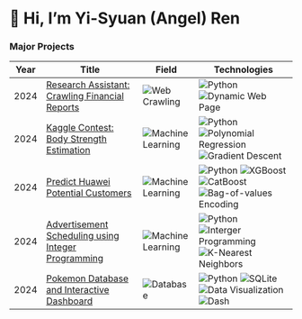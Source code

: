 # 👋 Hi, I’m Yi-Syuan (Angel) Ren

### Major Projects
<!-- table -->
<!-- https://github.com/simple-icons/simple-icons/blob/develop/slugs.md -->
| Year | Title                                             | Field                   | Technologies                   |
|------|---------------------------------------------------|-------------------------------------------|---------------------|
| 2024 | [Research Assistant: Crawling Financial Reports](https://github.com/Angel1116/Crawling-financial-reports) | ![Web Crawling](https://img.shields.io/badge/Web%20Crawling-%23A3E4D7) | ![Python](https://img.shields.io/badge/Python-%23d3d3d3)  ![Dynamic Web Page](https://img.shields.io/badge/Dynamic%20Web%20Page%20Handling-%23ffffff)|
| 2024 | [Kaggle Contest: Body Strength Estimation](https://github.com/Angel1116/Kaggle-Contest-Body-Strength-Estimation) |![Machine Learning](https://img.shields.io/badge/Machine%20Learning-%23FFD54F) | ![Python](https://img.shields.io/badge/Python-%23d3d3d3)  ![Polynomial Regression](https://img.shields.io/badge/Polynomial%20Regression-%23ffffff)  ![Gradient Descent](https://img.shields.io/badge/Gradient%20Descent-%23ffffff)|
| 2024 | [Predict Huawei Potential Customers](https://github.com/Angel1116/Predict-Huawei-Potential-Customers) |![Machine Learning](https://img.shields.io/badge/Machine%20Learning-%23FFD54F) | ![Python](https://img.shields.io/badge/Python-%23d3d3d3)  ![XGBoost](https://img.shields.io/badge/XGBoost-%23ffffff)  ![CatBoost](https://img.shields.io/badge/CatBoost-%23ffffff)  ![Bag-of-values Encoding](https://img.shields.io/badge/Bag--of--values%20Encoding-%23ffffff) |
| 2024 | [Advertisement Scheduling using Integer Programming](https://github.com/Angel1116/Advertisement-Scheduling-using-Integer-Programming) | ![Machine Learning](https://img.shields.io/badge/Machine%20Learning-%23FFD54F) |![Python](https://img.shields.io/badge/Python-%23d3d3d3)  ![Interger Programming](https://img.shields.io/badge/Interger%20Programming-%23ffffff)  ![K-Nearest Neighbors](https://img.shields.io/badge/K--Nearest%20Neighbors-%23ffffff)|
| 2024 | [Pokemon Database and Interactive Dashboard](https://github.com/Angel1116/Pokemon-Database-and-Interactive-Dashboard) | ![Database](https://img.shields.io/badge/Database-%2385CBD9)|![Python](https://img.shields.io/badge/Python-%23d3d3d3) ![SQLite](https://img.shields.io/badge/SQLite-%23d3d3d3) ![Data Visualization](https://img.shields.io/badge/Data%20Visualization-%23ffffff)  ![Dash](https://img.shields.io/badge/Dash-%23ffffff) |
<br>
